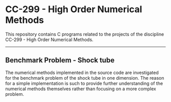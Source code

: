 # CC-299 - High Order Numerical Methods
This repository contains C programs related to the projects of the discipline CC-299 - High Order Numerical Methods.

---

## Benchmark Problem - Shock tube
The numerical methods implemented in the source code are investigated for the benchmark problem of the shock tube in one dimension. The reason for a simple implementation is such to provide further understanding of the numerical methods themselves rather than focusing on a more complex problem.
